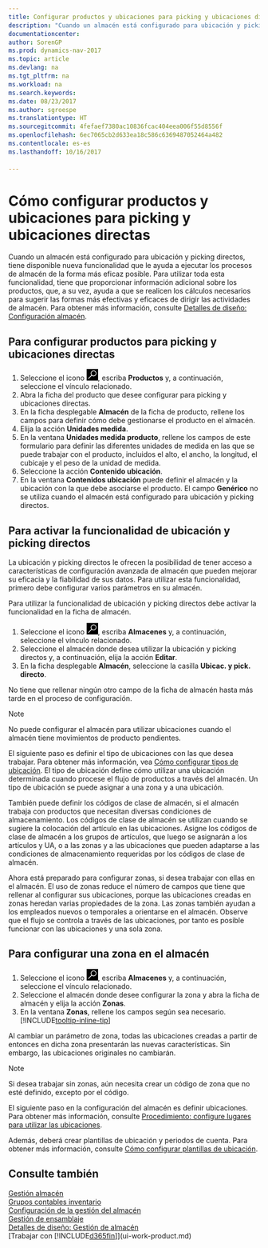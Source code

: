 ```yaml
---
title: Configurar productos y ubicaciones para picking y ubicaciones directas
description: "Cuando un almacén está configurado para ubicación y picking directos, tiene disponible nueva funcionalidad que le ayuda a ejecutar los procesos de almacén de la forma más eficaz posible. "
documentationcenter: 
author: SorenGP
ms.prod: dynamics-nav-2017
ms.topic: article
ms.devlang: na
ms.tgt_pltfrm: na
ms.workload: na
ms.search.keywords: 
ms.date: 08/23/2017
ms.author: sgroespe
ms.translationtype: HT
ms.sourcegitcommit: 4fefaef7380ac10836fcac404eea006f55d8556f
ms.openlocfilehash: 6ec7065cb2d633ea18c586c6369487052464a482
ms.contentlocale: es-es
ms.lasthandoff: 10/16/2017

---
```

# <a name="how-to-set-up-items-and-locations-for-directed-put-away-and-pick"></a>Cómo configurar productos y ubicaciones para picking y ubicaciones directas
Cuando un almacén está configurado para ubicación y picking directos, tiene disponible nueva funcionalidad que le ayuda a ejecutar los procesos de almacén de la forma más eficaz posible. Para utilizar toda esta funcionalidad, tiene que proporcionar información adicional sobre los productos, que, a su vez, ayuda a que se realicen los cálculos necesarios para sugerir las formas más efectivas y eficaces de dirigir las actividades de almacén. Para obtener más información, consulte [Detalles de diseño: Configuración almacén](design-details-warehouse-setup.md).

## <a name="to-set-up-an-item-for-directed-put-away-and-pick"></a>Para configurar productos para picking y ubicaciones directas  
1.  Seleccione el icono ![Buscar página o informe](media/ui-search/search_small.png "icono Buscar página o informe"), escriba **Productos** y, a continuación, seleccione el vínculo relacionado.  
2.  Abra la ficha del producto que desee configurar para picking y ubicaciones directas.
3. En la ficha desplegable **Almacén** de la ficha de producto, rellene los campos para definir cómo debe gestionarse el producto en el almacén.  
4.  Elija la acción **Unidades medida**.
5. En la ventana **Unidades medida producto**, rellene los campos de este formulario para definir las diferentes unidades de medida en las que se puede trabajar con el producto, incluidos el alto, el ancho, la longitud, el cubicaje y el peso de la unidad de medida.
6. Seleccione la acción **Contenido ubicación**.
7. En la ventana **Contenidos ubicación** puede definir el almacén y la ubicación con la que debe asociarse el producto. El campo **Genérico** no se utiliza cuando el almacén está configurado para ubicación y picking directos.  

## <a name="to-activate-directed-put-away-and-pick-functionality"></a>Para activar la funcionalidad de ubicación y picking directos  
La ubicación y picking directos le ofrecen la posibilidad de tener acceso a características de configuración avanzada de almacén que pueden mejorar su eficacia y la fiabilidad de sus datos. Para utilizar esta funcionalidad, primero debe configurar varios parámetros en su almacén.  

Para utilizar la funcionalidad de ubicación y picking directos debe activar la funcionalidad en la ficha de almacén.    
1.  Seleccione el icono ![Buscar página o informe](media/ui-search/search_small.png "icono Buscar página o informe"), escriba **Almacenes** y, a continuación, seleccione el vínculo relacionado.  
2.  Seleccione el almacén donde desea utilizar la ubicación y picking directos y, a continuación, elija la acción **Editar**.  
3.  En la ficha desplegable **Almacén**, seleccione la casilla **Ubicac. y pick. directo**.  

No tiene que rellenar ningún otro campo de la ficha de almacén hasta más tarde en el proceso de configuración.  

> [!NOTE]  
>  No puede configurar el almacén para utilizar ubicaciones cuando el almacén tiene movimientos de producto pendientes.  

El siguiente paso es definir el tipo de ubicaciones con las que desea trabajar. Para obtener más información, vea [Cómo configurar tipos de ubicación](warehouse-how-to-set-up-bin-types.md). El tipo de ubicación define cómo utilizar una ubicación determinada cuando procese el flujo de productos a través del almacén. Un tipo de ubicación se puede asignar a una zona y a una ubicación.  

También puede definir los códigos de clase de almacén, si el almacén trabaja con productos que necesitan diversas condiciones de almacenamiento. Los códigos de clase de almacén se utilizan cuando se sugiere la colocación del artículo en las ubicaciones. Asigne los códigos de clase de almacén a los grupos de artículos, que luego se asignarán a los artículos y UA, o a las zonas y a las ubicaciones que pueden adaptarse a las condiciones de almacenamiento requeridas por los códigos de clase de almacén.  

Ahora está preparado para configurar zonas, si desea trabajar con ellas en el almacén. El uso de zonas reduce el número de campos que tiene que rellenar al configurar sus ubicaciones, porque las ubicaciones creadas en zonas heredan varias propiedades de la zona. Las zonas también ayudan a los empleados nuevos o temporales a orientarse en el almacén. Observe que el flujo se controla a través de las ubicaciones, por tanto es posible funcionar con las ubicaciones y una sola zona.  

## <a name="to-set-up-a-zone-in-your-warehouse"></a>Para configurar una zona en el almacén  
1.  Seleccione el icono ![Buscar página o informe](media/ui-search/search_small.png "icono Buscar página o informe"), escriba **Almacenes** y, a continuación, seleccione el vínculo relacionado.  
2.  Seleccione el almacén donde desee configurar la zona y abra la ficha de almacén y elija la acción **Zonas**.  
3.  En la ventana **Zonas**, rellene los campos según sea necesario. [!INCLUDE[tooltip-inline-tip](includes/tooltip-inline-tip_md.md)]  

Al cambiar un parámetro de zona, todas las ubicaciones creadas a partir de entonces en dicha zona presentarán las nuevas características. Sin embargo, las ubicaciones originales no cambiarán.  

> [!NOTE]  
>  Si desea trabajar sin zonas, aún necesita crear un código de zona que no esté definido, excepto por el código.  

El siguiente paso en la configuración del almacén es definir ubicaciones. Para obtener más información, consulte [Procedimiento: configure lugares para utilizar las ubicaciones](warehouse-how-to-set-up-locations-to-use-bins.md).  

Además, deberá crear plantillas de ubicación y periodos de cuenta. Para obtener más información, consulte [Cómo configurar plantillas de ubicación](warehouse-how-to-set-up-put-away-templates.md).  

## <a name="see-also"></a>Consulte también  
[Gestión almacén](warehouse-manage-warehouse.md)  
[Grupos contables inventario](inventory-manage-inventory.md)  
[Configuración de la gestión del almacén](warehouse-setup-warehouse.md)     
[Gestión de ensamblaje](assembly-assemble-items.md)    
[Detalles de diseño: Gestión de almacén](design-details-warehouse-management.md)  
[Trabajar con [!INCLUDE[d365fin](includes/d365fin_md.md)]](ui-work-product.md)  

